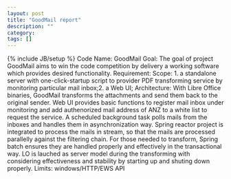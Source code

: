 ```yaml
---
layout: post
title: "GoodMail report"
description: ""
category: 
tags: []
---
```

{% include JB/setup %}
Code Name: GoodMail
Goal: The goal of project GoodMail aims to win the code competition by delivery a working software which provides desired functionality.
Requirement:
Scope: 1. a standalone server with one-click-startup script to provider PDF transforming service by monitoring particular mail inbox;2. a Web UI;
Architecture: With Libre Office binaries, GoodMail transforms the attachments and send them back to the original sender. Web UI provides basic functions to register mail inbox under monitoring and add authenorized mail address of ANZ to a white list to request the service. A scheduled background task polls mails from the inboxes and handles them in asynchronization way. Spring reactor project is integrated to process the mails in stream, so that the mails are processed parallelly against the filtering chain. For those needed to transform, Spring batch ensures they are handled properly and effectively in the transactional way. LO is lauched as server model during the transforming with considering effectiveness and stability by starting up and shuting down properly.
Limits: windows/HTTP/EWS API

